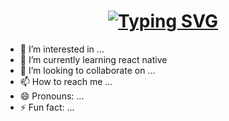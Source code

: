 <h1 align="center">
  <a href="https://git.io/typing-svg">
    <img src="https://readme-typing-svg.herokuapp.com?font=Quicksand&weight=700&duration=2500&pause=1000&color=3B68FF&random=false&width=500&lines=Hello+there+%F0%9F%91%8B;I'm+dwi+;Nice+to+meet+you%F0%9F%98%81" alt="Typing SVG" />
  </a>
</h1>

- 👀 I’m interested in ...
- 🌱 I’m currently learning react native
- 💞️ I’m looking to collaborate on ...
- 📫 How to reach me ...
- 😄 Pronouns: ...
- ⚡ Fun fact: ...

<!---
mddwi20/mddwi20 is a ✨ special ✨ repository because its `README.md` (this file) appears on your GitHub profile.
You can click the Preview link to take a look at your changes.
--->
